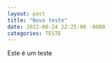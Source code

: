 ```yaml
---
layout: post
title: "Novo teste"
date: 2022-06-24 22:25:00 -0000
categories: TESTE
---
```

Este é um teste
